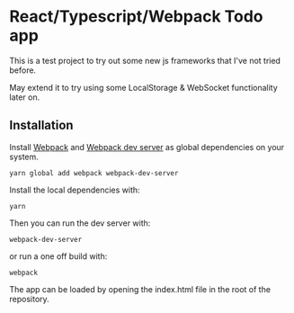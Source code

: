 # React/Typescript/Webpack Todo app

This is a test project to try out some new js frameworks that I've not tried before.

May extend it to try using some LocalStorage & WebSocket functionality later on.

## Installation

Install [Webpack](http://webpack.github.io/docs/installation.html) and [Webpack dev server](http://webpack.github.io/docs/webpack-dev-server.html) as global dependencies on your system.

```shell
yarn global add webpack webpack-dev-server
```

Install the local dependencies with:

```shell
yarn
```

Then you can run the dev server with:

```shell
webpack-dev-server
```

or run a one off build with:

```shell
webpack
```

The app can be loaded by opening the index.html file in the root of the repository.

